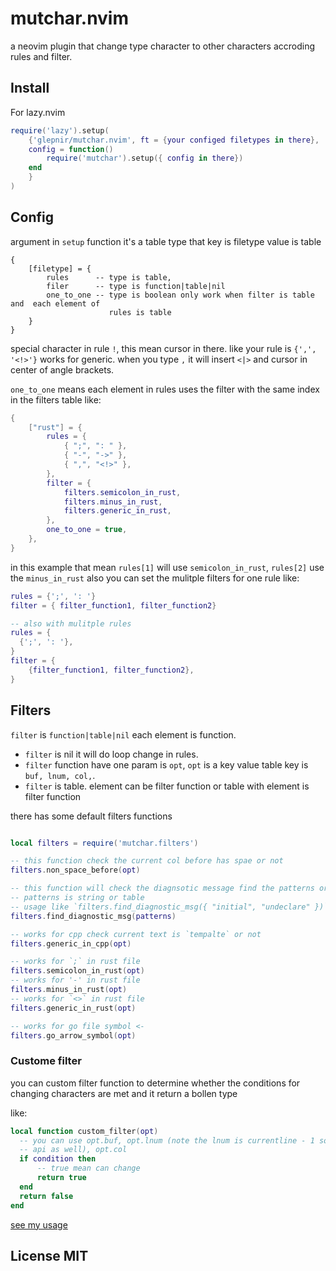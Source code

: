 # mutchar.nvim

a neovim plugin that change type character to other characters accroding rules and filter.

## Install

For lazy.nvim

```lua
require('lazy').setup(
    {'glepnir/mutchar.nvim', ft = {your configed filetypes in there},
    config = function()
        require('mutchar').setup({ config in there})
    end
    }
)
```

## Config

argument in `setup` function it's a table type that key is filetype value is table

```
{
    [filetype] = {
        rules      -- type is table,
        filer      -- type is function|table|nil
        one_to_one -- type is boolean only work when filter is table and  each element of
                      rules is table
    }
}
```
special character in rule `!`, this mean cursor in there. like your rule is `{',', '<!>'}` works for
generic. when you type `,` it will insert `<|>` and cursor in center of angle brackets.

`one_to_one` means each element in rules uses the filter with the same index in the filters table
like:

```lua
{
	["rust"] = {
		rules = {
			{ ";", ": " },
			{ "-", "->" },
			{ ",", "<!>" },
		},
		filter = {
			filters.semicolon_in_rust,
			filters.minus_in_rust,
			filters.generic_in_rust,
		},
		one_to_one = true,
	},
}
```

in this example that mean `rules[1]` will use `semicolon_in_rust`, `rules[2]` use the `minus_in_rust`
also you can set the mulitple filters for one rule like:

```lua
rules = {';', ': '}
filter = { filter_function1, filter_function2}

-- also with mulitple rules
rules = {
  {';', ': '},
}
filter = {
    {filter_function1, filter_function2},
}
```

## Filters

`filter` is `function|table|nil` each element is function. 

-  `filter` is nil it will do loop change in rules.
-  `filter` function have one param is `opt`, `opt` is a key value table key is `buf, lnum, col,`. 
-  `filter` is table. element can be filter function or table with element is filter function 

there has some default filters functions

```lua

local filters = require('mutchar.filters')

-- this function check the current col before has spae or not
filters.non_space_before(opt)

-- this function will check the diagnsotic message find the patterns or not
-- patterns is string or table
-- usage like `filters.find_diagnostic_msg({ "initial", "undeclare" })`
filters.find_diagnostic_msg(patterns)

-- works for cpp check current text is `tempalte` or not
filters.generic_in_cpp(opt)

-- works for `;` in rust file
filters.semicolon_in_rust(opt)
-- works for '-' in rust file
filters.minus_in_rust(opt)
-- works for `<>` in rust file
filters.generic_in_rust(opt)

-- works for go file symbol <-
filters.go_arrow_symbol(opt)
```

### Custome filter

you can custom filter function to determine whether the conditions for changing characters are met
and it return a bollen type

like:

```lua
local function custom_filter(opt)
  -- you can use opt.buf, opt.lnum (note the lnum is currentline - 1 so you can pass it to neovim
  -- api as well), opt.col
  if condition then
      -- true mean can change
      return true
  end
  return false
end
```

[see my usage](httpes://github.com/glepnir/nvim/lua/modules/editor/config.lua)

## License MIT
